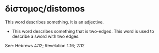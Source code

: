 # δίστομος/distomos
This word describes something. It is an adjective.

* This word describes something that is two-edged. This word is used to describe a sword with two edges.

See: Hebrews 4:12; Revelation 1:16; 2:12
